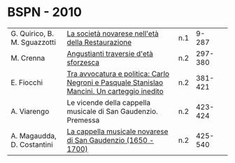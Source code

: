 # BSPN - 2010

<table>
    <tr>
        <td>G. Quirico, B. M. Sguazzotti</td>
        <td><a href="http://www.ssno.it/BSPNo/bspn_2010-1.html">La societ&agrave; novarese nell'et&agrave; della
            Restaurazione</a>
        </td>
        <td>n.1</td>
        <td>9-287</td>
        <td></td>
    </tr>
    <tr>
        <td>M. Crenna</td>
        <td><a href="http://www.ssno.it/BSPNo/bspn_2010-2.html#1">Angustianti traversie d'et&agrave; sforzesca</a></td>
        <td>n.2</td>
        <td>297-380</td>
        <td></td>
    </tr>
    <tr>
        <td>E. Fiocchi</td>
        <td><a href="http://www.ssno.it/BSPNo/bspn_2010-2.html#2">Tra avvocatura e politica: Carlo Negroni e Pasquale
            Stanislao Mancini. Un carteggio inedito</a></td>
        <td>n.2</td>
        <td>381-421</td>
        <td></td>
    </tr>
    <tr>
        <td>A. Viarengo</td>
        <td>Le vicende della cappella musicale di San Gaudenzio. Premessa</td>
        <td>n.2</td>
        <td>423-424</td>
        <td></td>
    </tr>
    <tr>
        <td>A. Magaudda, D. Costantini</td>
        <td><a href="http://www.ssno.it/BSPNo/bspn_2010-2.html#3">La cappella musicale novarese di San Gaudenzio (1650
            - 1700)</a></td>
        <td>n.2</td>
        <td>425-540</td>
        <td></td>
    </tr>
</table>